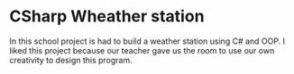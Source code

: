 # CSharp Wheather station
In this school project is had to build a weather station using C# and OOP. I liked this project because our teacher gave us the room to use our own creativity to design this program. 
